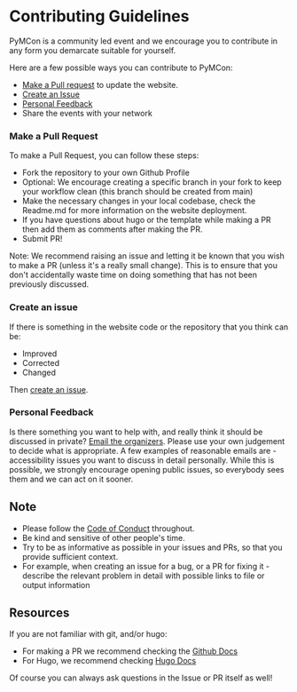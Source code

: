 # Contributing Guidelines

PyMCon is a community led event and we encourage you to contribute in any form you demarcate suitable for yourself.

Here are a few possible ways you can contribute to PyMCon:

- [Make a Pull request](###-Make-a-Pull-Request) to update the website.
- [Create an Issue](###-Create-an-Issue)
- [Personal Feedback](###-Personal-Feedback)
- Share the events with your network


### Make a Pull Request

To make a Pull Request, you can follow these steps:
- Fork the repository to your own Github Profile
- Optional: We encourage creating a specific branch in your fork to keep your workflow clean (this branch should be created from main)
- Make the necessary changes in your local codebase, check the Readme.md for more information on the website deployment.
- If you have questions about hugo or the template while making a PR then add them as comments after making the PR.
- Submit PR!

Note: We recommend raising an issue and letting it be known that you wish to make a PR (unless it's a really small change).
This is to ensure that you don't accidentally waste time on doing something that has not been previously discussed.


### Create an issue

If there is something in the website code or the repository that you think can be:
- Improved
- Corrected
- Changed

Then [create an issue](https://github.com/pymc-devs/pymcon_web_series/issues/new/choose).

### Personal Feedback

Is there something you want to help with, and really think it should be discussed in private? [Email the organizers](https://pymcon.com/contact/). 
Please use your own judgement to decide what is appropriate. 
A few examples of reasonable emails are - accessibility issues you want to discuss in detail personally.
While this is possible, we strongly encourage opening public issues, so everybody sees them and we can act on it sooner.

## Note

- Please follow the [Code of Conduct](https://pymcon.com/codeofconduct/) throughout. 
- Be kind and sensitive of other people's time. 
- Try to be as informative as possible in your issues and PRs, so that you provide sufficient context. 
- For example, when creating an issue for a bug, or a PR for fixing it - 
  describe the relevant problem in detail with possible links to file or output information

## Resources

If you are not familiar with git, and/or hugo: 

- For making a PR we recommend checking the [Github Docs](https://docs.github.com/en/pull-requests/collaborating-with-pull-requests/proposing-changes-to-your-work-with-pull-requests/creating-a-pull-request)
- For Hugo, we recommend checking [Hugo Docs](https://gohugo.io/documentation/)

Of course you can always ask questions in the Issue or PR itself as well!
